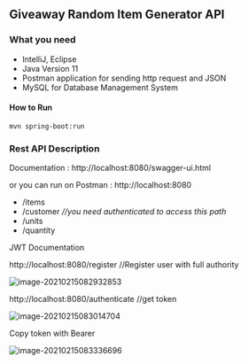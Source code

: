 ## Giveaway Random Item Generator API

### What you need

- IntelliJ, Eclipse
- Java Version 11
- Postman application for sending http request and JSON
- MySQL for Database Management System

#### How to Run

```
mvn spring-boot:run
```



### Rest API Description

Documentation : http://localhost:8080/swagger-ui.html

or you can run on Postman : http://localhost:8080

- /items
- /customer  *//you need authenticated to access this path*
- /units
- /quantity

JWT Documentation

http://localhost:8080/register //Register user with full authority

![image-20210215082932853](C:\Users\User\AppData\Roaming\Typora\typora-user-images\image-20210215082932853.png)

http://localhost:8080/authenticate //get token

![image-20210215083014704](C:\Users\User\AppData\Roaming\Typora\typora-user-images\image-20210215083014704.png)

Copy token with Bearer

![image-20210215083336696](C:\Users\User\AppData\Roaming\Typora\typora-user-images\image-20210215083336696.png)